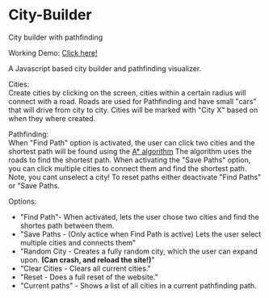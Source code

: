 # City-Builder
City builder with pathfinding

Working Demo: <a href="https://joexbayer.github.io/City-Builder/">Click here!</a>

A Javascript based city builder and pathfinding visualizer.

Cities: <br>
Create cities by clicking on the screen, cities within a certain radius will connect 
with a road. Roads are used for Pathfinding and have small "cars" that will drive from city to city.
Cities will be marked with "City X" based on when they where created.

Pathfinding: <br>
When "Find Path" option is activated, the user can click two cities and the shortest path will be found
using the <a href="https://en.wikipedia.org/wiki/A*_search_algorithm">A* algorithm</a>
The algorithm uses the roads to find the shortest path. When activating the "Save Paths" option, you can
click multiple cities to connect them and find the shortest path. Note, you cant unselect a city! To reset paths
either deactivate "Find Paths" or "Save Paths.

Options:
<ul>
  <li>"Find Path"- When activated, lets the user chose two cities and find the shortes path between them.</li>
  <li>"Save Paths - (Only actice when Find Path is active) Lets the user select multiple cities and connects them"</li>
  <li>"Random City - Creates a fully random city, which the user can expand upon. <b>(Can crash, and reload the site!)</b>"</li>
  <li>"Clear Cities - Clears all current cities."</li>
  <li>"Reset - Does a full reset of the website."</li>
  <li>"Current paths" - Shows a list of all cities in a current pathfinding path.</li>
</ul>
